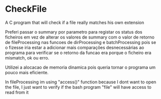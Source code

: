# CheckFile

A C program that will check if a file really matches his own extension

Preferi passar o summary por parametro para registar os status dos ficheiros em vez de alterar os valores de summary com o valor de retorno de fileProcessing nas funcoes de dirProcessing e batchProcessing pois se o fizesse iria estar a adicionar mais comparações desnecessárias ao programa para verificar se o retorno da funcao era porque o ficheiro era mismatch, ok ou erro.

Utilizei a alocacao de memoria dinamica pois queria tornar o programa um pouco mais eficiente.

In fileProcessing im using "access()" function because I dont want to open the file, I just want to verify if the bash program "file" will have access to read from it 

